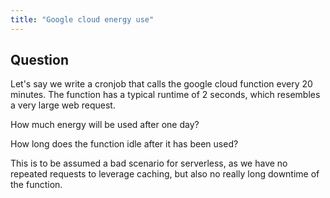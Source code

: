 ```yaml
---
title: "Google cloud energy use"
---
```


## Question
Let's say we write a cronjob that calls the google cloud function every 20 minutes.
The function has a typical runtime of 2 seconds, which resembles a very large web request.

How much energy will be used after one day?

How long does the function idle after it has been used?

This is to be assumed a bad scenario for serverless, as we have no repeated requests to leverage caching,
but also no really long downtime of the function.